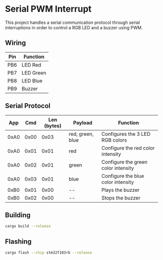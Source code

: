 # Serial PWM Interrupt

This project handles a serial communication protocol through serial interruptions in order to control a RGB LED and a buzzer using PWM.

## Wiring
| Pin | Function  |
|-----|-----------|
| PB6 | LED Red   |
| PB7 | LED Green |
| PB8 | LED Blue  |
| PB9 | Buzzer    |

## Serial Protocol
| App  | Cmd  | Len (bytes) | Payload          | Function                            |
|------|------|-------------|------------------|-------------------------------------|
| 0xA0 | 0x00 | 0x03        | red, green, blue | Configures the 3 LED RGB colors     |
| 0xA0 | 0x01 | 0x01        | red              | Configure the red color intensity   |
| 0xA0 | 0x02 | 0x01        | green            | Configure the green color intensity |
| 0xA0 | 0x03 | 0x01        | blue             | Configure the blue color intensity  |
| 0xB0 | 0x01 | 0x00        | --               | Plays the buzzer                    |
| 0xB0 | 0x02 | 0x00        | --               | Stops the buzzer                    |

## Building
```bash
cargo build --release
```

## Flashing
```bash
cargo flash --chip stm32f103rb --release
```
